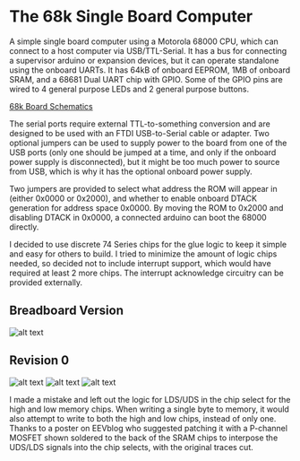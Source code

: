
The 68k Single Board Computer
=============================

A simple single board computer using a Motorola 68000 CPU, which can connect to a host computer via USB/TTL-Serial.
It has a bus for connecting a supervisor arduino or expansion devices, but it can operate standalone using the onboard
UARTs.  It has 64kB of onboard EEPROM, 1MB of onboard SRAM, and a 68681 Dual UART chip with GPIO.  Some of the GPIO
pins are wired to 4 general purpose LEDs and 2 general purpose buttons.

[68k Board Schematics](https://github.com/transistorfet/computie/raw/master/68k-SBC/68kBoard/68kBoard.pdf)


The serial ports require external TTL-to-something conversion and are designed to be used with an FTDI USB-to-Serial
cable or adapter.  Two optional jumpers can be used to supply power to the board from one of the USB ports (only one
should be jumped at a time, and only if the onboard power supply is disconnected), but it might be too much power to
source from USB, which is why it has the optional onboard power supply.

Two jumpers are provided to select what address the ROM will appear in (either 0x0000 or 0x2000), and whether to enable
onboard DTACK generation for address space 0x0000.  By moving the ROM to 0x2000 and disabling DTACK in 0x0000, a
connected arduino can boot the 68000 directly.

I decided to use discrete 74 Series chips for the glue logic to keep it simple and easy for others to build.  I tried
to minimize the amount of logic chips needed, so decided not to include interrupt support, which would have required at
least 2 more chips.  The interrupt acknowledge circuitry can be provided externally.

Breadboard Version
------------------

![alt text](https://github.com/transistorfet/computie/raw/master/68k-SBC/images/Breadboard-serial.jpg "68k-SBC Breadboard")

Revision 0
----------

![alt text](https://github.com/transistorfet/computie/raw/master/68k-SBC/images/PCB-rev0-front.jpg "68k-SBC PCB Front")
![alt text](https://github.com/transistorfet/computie/raw/master/68k-SBC/images/SBC-rev0.jpg "68k-SBC")
![alt text](https://github.com/transistorfet/computie/raw/master/68k-SBC/images/PCB-rev0-patch.jpg "68k-SBC patch for design mistake")

I made a mistake and left out the logic for LDS/UDS in the chip select for the high and low memory chips.  When writing a
single byte to memory, it would also attempt to write to both the high and low chips, instead of only one.  Thanks to a poster
on EEVblog who suggested patching it with a P-channel MOSFET shown soldered to the back of the SRAM chips to interpose the UDS/LDS
signals into the chip selects, with the original traces cut.

